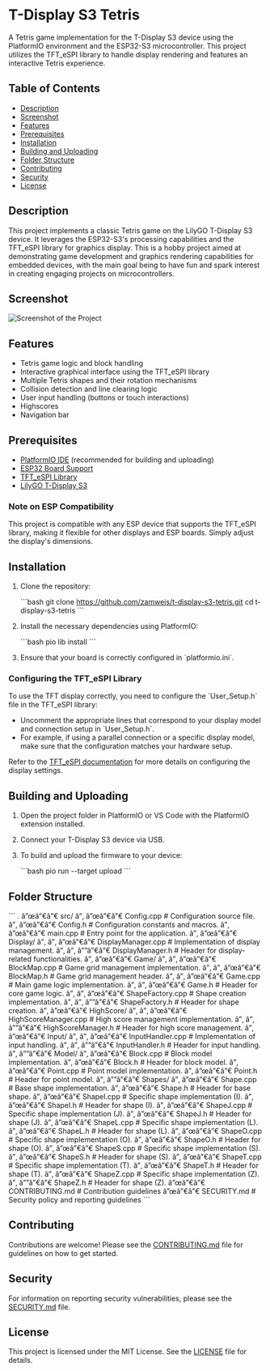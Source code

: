 # T-Display S3 Tetris

A Tetris game implementation for the T-Display S3 device using the PlatformIO environment and the ESP32-S3 microcontroller. This project utilizes the TFT_eSPI library to handle display rendering and features an interactive Tetris experience.

## Table of Contents

- [Description](#description)
- [Screenshot](#screenshot)
- [Features](#features)
- [Prerequisites](#prerequisites)
- [Installation](#installation)
- [Building and Uploading](#building-and-uploading)
- [Folder Structure](#folder-structure)
- [Contributing](#contributing)
- [Security](#security)
- [License](#license)

## Description

This project implements a classic Tetris game on the LilyGO T-Display S3 device. It leverages the ESP32-S3's processing capabilities and the TFT_eSPI library for graphics display. This is a hobby project aimed at demonstrating game development and graphics rendering capabilities for embedded devices, with the main goal being to have fun and spark interest in creating engaging projects on microcontrollers.

## Screenshot

![Screenshot of the Project](screenshot.png)

## Features

- Tetris game logic and block handling
- Interactive graphical interface using the TFT_eSPI library
- Multiple Tetris shapes and their rotation mechanisms
- Collision detection and line clearing logic
- User input handling (buttons or touch interactions)
- Highscores
- Navigation bar

## Prerequisites

- [PlatformIO IDE](https://platformio.org/) (recommended for building and uploading)
- [ESP32 Board Support](https://docs.platformio.org/en/latest/boards/espressif32/index.html)
- [TFT_eSPI Library](https://github.com/Bodmer/TFT_eSPI)
- [LilyGO T-Display S3](https://www.lilygo.cc/products/t-display-s3)

### Note on ESP Compatibility

This project is compatible with any ESP device that supports the TFT_eSPI library, making it flexible for other displays and ESP boards. Simply adjust the display's dimensions.

## Installation

1. Clone the repository:

   \`\`\`bash
   git clone https://github.com/zamweis/t-display-s3-tetris.git
   cd t-display-s3-tetris
   \`\`\`

2. Install the necessary dependencies using PlatformIO:

   \`\`\`bash
   pio lib install
   \`\`\`

3. Ensure that your board is correctly configured in \`platformio.ini\`.

### Configuring the TFT_eSPI Library

To use the TFT display correctly, you need to configure the \`User_Setup.h\` file in the TFT_eSPI library:

- Uncomment the appropriate lines that correspond to your display model and connection setup in \`User_Setup.h\`.
- For example, if using a parallel connection or a specific display model, make sure that the configuration matches your hardware setup.

Refer to the [TFT_eSPI documentation](https://github.com/Bodmer/TFT_eSPI) for more details on configuring the display settings.

## Building and Uploading

1. Open the project folder in PlatformIO or VS Code with the PlatformIO extension installed.
2. Connect your T-Display S3 device via USB.
3. To build and upload the firmware to your device:

   \`\`\`bash
   pio run --target upload
   \`\`\`

## Folder Structure

\`\`\`
.
â”œâ”€â”€ src/
â”‚   â”œâ”€â”€ Config.cpp              # Configuration source file.
â”‚   â”œâ”€â”€ Config.h                # Configuration constants and macros.
â”‚   â”œâ”€â”€ main.cpp                # Entry point for the application.
â”‚   â”œâ”€â”€ Display/
â”‚   â”‚   â”œâ”€â”€ DisplayManager.cpp  # Implementation of display management.
â”‚   â”‚   â””â”€â”€ DisplayManager.h    # Header for display-related functionalities.
â”‚   â”œâ”€â”€ Game/
â”‚   â”‚   â”œâ”€â”€ BlockMap.cpp        # Game grid management implementation.
â”‚   â”‚   â”œâ”€â”€ BlockMap.h          # Game grid management header.
â”‚   â”‚   â”œâ”€â”€ Game.cpp            # Main game logic implementation.
â”‚   â”‚   â”œâ”€â”€ Game.h              # Header for core game logic.
â”‚   â”‚   â”œâ”€â”€ ShapeFactory.cpp    # Shape creation implementation.
â”‚   â”‚   â””â”€â”€ ShapeFactory.h      # Header for shape creation.
â”‚   â”œâ”€â”€ HighScore/
â”‚   â”‚   â”œâ”€â”€ HighScoreManager.cpp # High score management implementation.
â”‚   â”‚   â””â”€â”€ HighScoreManager.h   # Header for high score management.
â”‚   â”œâ”€â”€ Input/
â”‚   â”‚   â”œâ”€â”€ InputHandler.cpp    # Implementation of input handling.
â”‚   â”‚   â””â”€â”€ InputHandler.h      # Header for input handling.
â”‚   â””â”€â”€ Model/
â”‚       â”œâ”€â”€ Block.cpp           # Block model implementation.
â”‚       â”œâ”€â”€ Block.h             # Header for block model.
â”‚       â”œâ”€â”€ Point.cpp           # Point model implementation.
â”‚       â”œâ”€â”€ Point.h             # Header for point model.
â”‚       â””â”€â”€ Shapes/
â”‚           â”œâ”€â”€ Shape.cpp       # Base shape implementation.
â”‚           â”œâ”€â”€ Shape.h         # Header for base shape.
â”‚           â”œâ”€â”€ ShapeI.cpp      # Specific shape implementation (I).
â”‚           â”œâ”€â”€ ShapeI.h        # Header for shape (I).
â”‚           â”œâ”€â”€ ShapeJ.cpp      # Specific shape implementation (J).
â”‚           â”œâ”€â”€ ShapeJ.h        # Header for shape (J).
â”‚           â”œâ”€â”€ ShapeL.cpp      # Specific shape implementation (L).
â”‚           â”œâ”€â”€ ShapeL.h        # Header for shape (L).
â”‚           â”œâ”€â”€ ShapeO.cpp      # Specific shape implementation (O).
â”‚           â”œâ”€â”€ ShapeO.h        # Header for shape (O).
â”‚           â”œâ”€â”€ ShapeS.cpp      # Specific shape implementation (S).
â”‚           â”œâ”€â”€ ShapeS.h        # Header for shape (S).
â”‚           â”œâ”€â”€ ShapeT.cpp      # Specific shape implementation (T).
â”‚           â”œâ”€â”€ ShapeT.h        # Header for shape (T).
â”‚           â”œâ”€â”€ ShapeZ.cpp      # Specific shape implementation (Z).
â”‚           â””â”€â”€ ShapeZ.h        # Header for shape (Z).
â”œâ”€â”€ CONTRIBUTING.md             # Contribution guidelines
â”œâ”€â”€ SECURITY.md                 # Security policy and reporting guidelines
\`\`\`

## Contributing

Contributions are welcome! Please see the [CONTRIBUTING.md](./CONTRIBUTING.md) file for guidelines on how to get started.

## Security

For information on reporting security vulnerabilities, please see the [SECURITY.md](./SECURITY.md) file.

## License

This project is licensed under the MIT License. See the [LICENSE](LICENSE) file for details.
